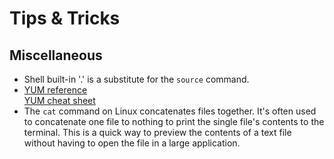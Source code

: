 # Tips & Tricks

## Miscellaneous
- Shell built-in '.' is a substitute for the ``source`` command.
- [YUM reference](https://access.redhat.com/documentation/en-us/red_hat_enterprise_linux/6/html/deployment_guide/ch-yum#doc-wrapper) \
  [YUM cheat sheet](https://access.redhat.com/articles/yum-cheat-sheet)
- The ``cat`` command on Linux concatenates files together. It's often used to concatenate one file to nothing to print the single file's contents to the terminal. This is a quick way to preview the contents of a text file without having to open the file in a large application.
